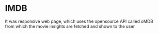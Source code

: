 # IMDB
It was responsive web page, which uses the opensource API called oMDB from which the movie insights are fetched and shown to the user
